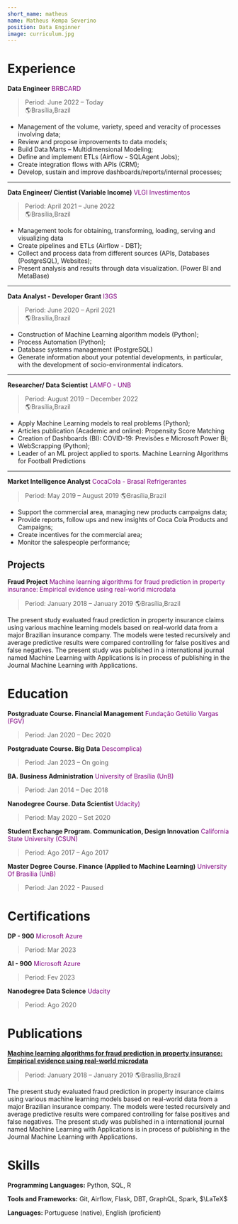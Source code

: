 ```yaml
---
short_name: matheus
name: Matheus Kempa Severino
position: Data Enginner
image: curriculum.jpg 
---
```


# Experience

**Data Engineer**
<font color='purple'>BRBCARD</font>

> Period: June 2022 – Today   
🌎Brasília,Brazil

- Management of the volume, variety, speed and veracity of processes involving data; 
- Review and propose improvements to data models; 
- Build Data Marts – Multidimensional Modeling; 
- Define and implement ETLs (Airflow - SQLAgent Jobs); 
- Create integration flows with APIs (CRM); 
- Develop, sustain and improve dashboards/reports/internal processes;

---
**Data Engineer/ Cientist (Variable Income)**
<font color='purple'>VLGI Investimentos</font>

> Period: April 2021 – June 2022   
🌎Brasília,Brazil

- Management tools for obtaining, transforming, loading, serving and visualizing data 
- Create pipelines and ETLs (Airflow - DBT); 
- Collect and process data from different sources (APIs, Databases (PostgreSQL), Websites); 
- Present analysis and results through data visualization. (Power BI and MetaBase)

---
**Data Analyst - Developer Grant**
<font color='purple'>I3GS</font>

> Period: June 2020 – April 2021   
🌎Brasília,Brazil

- Construction of Machine Learning algorithm models (Python); 
- Process Automation (Python); 
- Database systems management (PostgreSQL) 
- Generate information about your potential developments, in particular, with the development of socio-environmental indicators.

---
**Researcher/ Data Scientist**
<font color='purple'>LAMFO - UNB</font>

> Period: August 2019 – December 2022  
🌎Brasília,Brazil

- Apply Machine Learning models to real problems (Python); 
- Articles publication (Academic and online): Propensity Score Matching 
- Creation of Dashboards (BI): COVID-19: Previsões e Microsoft Power Bi; 
- WebScrapping (Python); 
- Leader of an ML project applied to sports. Machine Learning Algorithms for Football Predictions

---
**Market Intelligence Analyst**
<font color='purple'>CocaCola - Brasal Refrigerantes</font>

> Period: May 2019 – August 2019
🌎Brasília,Brazil

- Support the commercial area, managing new products campaigns data; 
- Provide reports, follow ups and new insights of Coca Cola Products and Campaigns; 
- Create incentives for the commercial area; 
- Monitor the salespeople performance;


## Projects

**Fraud Project**
<font color='purple'>Machine learning algorithms for fraud prediction in property insurance: Empirical evidence using real-world microdata</font>

> Period: January 2018 – January 2019
🌎Brasília,Brazil

The present study evaluated fraud prediction in property insurance claims using various machine learning models based on real-world data from a major Brazilian insurance company. The models were tested recursively and average predictive results were compared controlling for false positives and false negatives. The present study was published in a international journal named Machine Learning with Applications is in process of publishing in the Journal Machine Learning with Applications.

# Education


**Postgraduate Course. Financial Management**
<font color='purple'>Fundação Getúlio Vargas (FGV)</font>
> Period: Jan 2020 – Dec 2020

**Postgraduate Course. Big Data**
<font color='purple'>Descomplica)</font>
> Period: Jan 2023 – On going

**BA. Business Administration**
<font color='purple'>University of Brasília (UnB)</font>
> Period: Jan 2014 – Dec 2018

**Nanodegree Course. Data Scientist**
<font color='purple'>Udacity)</font>
> Period: May 2020 – Set 2020

**Student Exchange Program.
Communication, Design Innovation**
<font color='purple'>California State University (CSUN)</font>
> Period: Ago 2017 – Ago 2017

**Master Degree Course. Finance
(Applied to Machine Learning)**
<font color='purple'>University Of Brasília (UnB)</font>
> Period:  Jan 2022 - Paused

# Certifications

**DP - 900** 
<font color='purple'>Microsoft Azure</font>
> Period: Mar 2023 

**AI - 900**
<font color='purple'>Microsoft Azure</font>
> Period: Fev 2023 

**Nanodegree Data Science** 
<font color='purple'>Udacity</font>
> Period: Ago 2020

# Publications
[Machine learning algorithms for fraud prediction in property insurance: Empirical evidence using real-world microdata]: https://www.sciencedirect.com/science/article/pii/S2666827021000372



**[Machine learning algorithms for fraud prediction in property insurance: Empirical evidence using real-world microdata]**

> Period: January 2018 – January 2019
🌎Brasília,Brazil

The present study evaluated fraud prediction in property insurance claims using various machine learning models based on real-world data from a major Brazilian insurance company. The models were tested recursively and average predictive results were compared controlling for false positives and false negatives. The present study was published in a international journal named Machine Learning with Applications is in process of publishing in the Journal Machine Learning with Applications.
    

# Skills

**Programming Languages:** Python, SQL, R

**Tools and Frameworks:**  Git, Airflow, Flask, DBT, GraphQL, Spark, $\LaTeX$

**Languages:** Portuguese (native), English (proficient)
